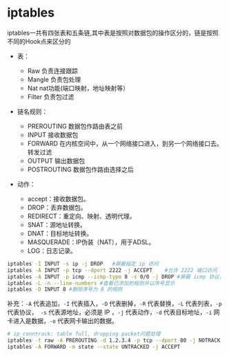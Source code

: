 # iptables

iptables一共有四张表和五条链,其中表是按照对数据包的操作区分的，链是按照不同的Hook点来区分的

- 表：
  - Raw 负责连接跟踪
  - Mangle 负责包处理
  - Nat nat功能(端口映射，地址映射等）
  - Filter 负责包过滤

- 链名规则：
  - PREROUTING 数据包作路由表之前
  - INPUT 接收数据包
  - FORWARD 在内核空间中，从一个网络接口进入，到另一个网络接口去。转发过滤
  - OUTPUT 输出数据包
  - POSTROUTING 数据包作路由选择之后

- 动作：
  - accept：接收数据包。
  - DROP：丢弃数据包。
  - REDIRECT：重定向、映射、透明代理。
  - SNAT：源地址转换。
  - DNAT：目标地址转换。
  - MASQUERADE：IP伪装（NAT），用于ADSL。
  - LOG：日志记录。

```sh
iptables -I INPUT -s ip -j DROP   #屏蔽指定 ip 访问
iptables -A INPUT -p tcp --dport 2222 -j ACCEPT    #允许 2222 端口访问
iptables -A INPUT -p icmp --icmp-type 8 -s 0/0 -j DROP #屏蔽 icmp 协议，即关闭 ping 服务
iptables -L -n --line-numbers #查看已添加的规则并以序号显示
iptables -D INPUT 8 #删除序号为 8 的规则
```

补充：`-A` 代表追加，`-I` 代表插入，`-D` 代表删掉，`-R` 代表替换，`-L` 代表列表，`-p` 代表协议，` -s` 代表源地址，必须是 IP ，`-j` 代表动作，`-d` 代表目标地址，`-i` 网卡进入是数据，`-o` 代表网卡输出的数据。

```sh
# ip_conntrack: table full, dropping packet问题处理
iptables -t raw -A PREROUTING -d 1.2.3.4 -p tcp --dport 80 -j NOTRACK
iptables -A FORWARD -m state --state UNTRACKED -j ACCEPT
```
